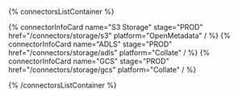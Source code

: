 {% connectorsListContainer %}

{% connectorInfoCard name="S3 Storage" stage="PROD" href="/connectors/storage/s3" platform="OpenMetadata" / %}
{% connectorInfoCard name="ADLS" stage="PROD" href="/connectors/storage/adls" platform="Collate" / %}
{% connectorInfoCard name="GCS" stage="PROD" href="/connectors/storage/gcs" platform="Collate" / %}

{% /connectorsListContainer %}